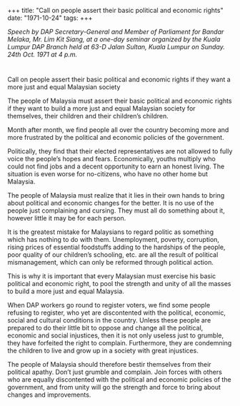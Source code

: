 +++ 
title: "Call on people assert their basic political and economic rights"
date: "1971-10-24"
tags:
+++

_Speech by DAP Secretary-General and Member of Parliament for Bandar Melaka, Mr. Lim Kit Siang, at a one-day seminar organized by the Kuala Lumpur DAP Branch held at 63-D Jalan Sultan, Kuala Lumpur on Sunday. 24th Oct. 1971 at 4 p.m._
# 
Call on people assert their basic political and economic rights if they want a more just and equal Malaysian society

The people of Malaysia must assert their basic political and economic rights if they want to build a more just and equal Malaysian society for themselves, their children and their children’s children.

Month after month, we find people all over the country becoming more and more frustrated by the political and economic policies of the government.</u>

Politically, they find that their elected representatives are not allowed to fully voice the people’s hopes and fears. Economically, youths multiply who could not find jobs and a decent opportunity to earn an honest living. The situation is even worse for no-citizens, who have no other home but Malaysia.

The people of Malaysia must realize that it lies in their own hands to bring about political and economic changes for the better. It is no use of the people just complaining and cursing. They must all do something about it, however little it may be for each person.

It is the greatest mistake for Malaysians to regard politic as something which has nothing to do with them. Unemployment, poverty, corruption, rising prices of essential foodstuffs adding to the hardships of the people, poor quality of our children’s schooling, etc. are all the result of political mismanagement, which can only be reformed through political action.

This is why it is important that every Malaysian must exercise his basic political and economic right, to pool the strength and unity of all the masses to build a more just and equal Malaysia.

When DAP workers go round to register voters, we find some people refusing to register, who yet are discontented with the political, economic, social and cultural conditions in the country. Unless these people are prepared to do their little bit to oppose and change all the political, economic and social injustices, then it is not only useless just to grumble, they have forfeited the right to complain. Furthermore, they are condemning the children to live and grow up in a society with great injustices.

The people of Malaysia should therefore bestir themselves from their political apathy. Don’t just grumble and complain. Join forces with others who are equally discontented with the political and economic policies of the government, and from unity will go the strength and force to bring about changes and improvements. 
 
